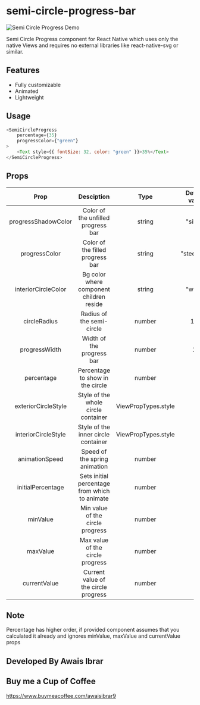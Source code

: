 # semi-circle-progress-bar

![Semi Circle Progress Demo](demo/demo.gif)

Semi Circle Progress component for React Native which uses only the native Views and requires no external libraries like react-native-svg or similar.

## Features
* Fully customizable
* Animated
* Lightweight

## Usage
```javascript
<SemiCircleProgress
    percentage={35}
    progressColor={"green"}
>
    <Text style={{ fontSize: 32, color: "green" }}>35%</Text>
</SemiCircleProgress>
```

## Props
|         Prop        |                   Desciption                  |         Type        | Default value |
|:-------------------:|:---------------------------------------------:|:-------------------:|:-------------:|
| progressShadowColor | Color of the unfilled progress bar            | string              | "silver"      |
| progressColor       | Color of the filled progress bar              | string              | "steelblue"   |
| interiorCircleColor | Bg color where component children reside      | string              | "white"       |
| circleRadius        | Radius of the semi-circle                     | number              | 100           |
| progressWidth       | Width of the progress bar                     | number              | 10            |
| percentage          | Percentage to show in the circle              | number              | /             |
| exteriorCircleStyle | Style of the whole circle container           | ViewPropTypes.style | /             |
| interiorCircleStyle | Style of the inner circle container           | ViewPropTypes.style | /             |
| animationSpeed      | Speed of the spring animation                 | number              | 2             |
| initialPercentage   | Sets initial percentage from which to animate | number              | 0             |
| minValue            | Min value of the circle progress              | number              | /             |
| maxValue            | Max value of the circle progress              | number              | /             |
| currentValue        | Current value of the circle progress          | number              | /             |

## Note
Percentage has higher order, if provided component assumes that you calculated it already and ignores minValue, maxValue and currentValue props

## Developed By Awais Ibrar

## Buy me a Cup of Coffee

https://www.buymeacoffee.com/awaisibrar9